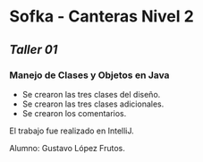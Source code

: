 # Sofka - Canteras Nivel 2
## _Taller 01_

### Manejo de Clases y Objetos en Java
- Se crearon las tres clases del diseño.
- Se crearon las tres clases adicionales.
- Se crearon los comentarios.
 
El trabajo fue realizado en IntelliJ.

Alumno: Gustavo López Frutos.
